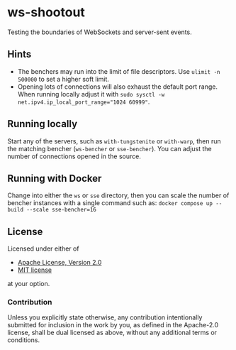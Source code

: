 # ws-shootout

Testing the boundaries of WebSockets and server-sent events.

## Hints

- The benchers may run into the limit of file descriptors. Use
  `ulimit -n 500000` to set a higher soft limit.
- Opening lots of connections will also exhaust the default port range. When
  running locally adjust it with
  `sudo sysctl -w net.ipv4.ip_local_port_range="1024 60999"`.

## Running locally

Start any of the servers, such as `with-tungstenite` or `with-warp`, then run
the matching bencher (`ws-bencher` or `sse-bencher`). You can adjust the number
of connections opened in the source.

## Running with Docker

Change into either the `ws` or `sse` directory, then you can scale the number
of bencher instances with a single command such as:
`docker compose up --build --scale sse-bencher=16`

## License

Licensed under either of

- [Apache License, Version 2.0](LICENSE-APACHE)
- [MIT license](LICENSE-MIT)

at your option.

### Contribution

Unless you explicitly state otherwise, any contribution intentionally submitted
for inclusion in the work by you, as defined in the Apache-2.0 license, shall
be dual licensed as above, without any additional terms or conditions.
